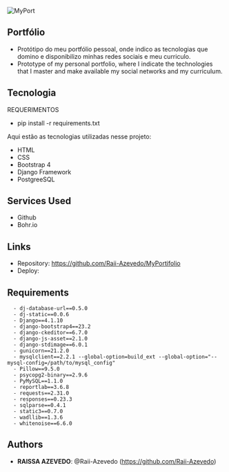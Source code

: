 ![MyPort](https://github.com/Raii-Azevedo/MyPortifolio/blob/master/MyPort.gif)
 
## Portfólio
 
- Protótipo do meu portfólio pessoal, onde indico as tecnologias que domino e disponibilizo minhas redes sociais e meu curriculo.
- Prototype of my personal portfolio, where I indicate the technologies that I master and make available my social networks and my curriculum.
 
## Tecnologia
REQUERIMENTOS
- pip install -r requirements.txt
 
Aqui estão as tecnologias utilizadas nesse projeto:
- HTML
- CSS
- Bootstrap 4
- Django Framework
- PostgreeSQL

 
## Services Used
 
* Github
* Bohr.io
 
 
## Links
 
  - Repository: https://github.com/Raii-Azevedo/MyPortifolio
  - Deploy: 
 
## Requirements
 
      - dj-database-url==0.5.0
      - dj-static==0.0.6
      - Django==4.1.10
      - django-bootstrap4==23.2
      - django-ckeditor==6.7.0
      - django-js-asset==2.1.0
      - django-stdimage==6.0.1
      - gunicorn==21.2.0
      - mysqlclient==2.2.1 --global-option=build_ext --global-option="--mysql-config=/path/to/mysql_config"
      - Pillow==9.5.0
      - psycopg2-binary==2.9.6
      - PyMySQL==1.1.0
      - reportlab==3.6.8
      - requests==2.31.0
      - responses==0.23.3
      - sqlparse==0.4.1
      - static3==0.7.0
      - wadllib==1.3.6
      - whitenoise==6.6.0

 
 
## Authors
 
* **RAISSA AZEVEDO**: @Raii-Azevedo (https://github.com/Raii-Azevedo)
 
